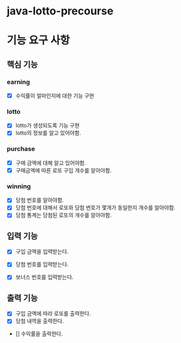 # java-lotto-precourse


# 기능 요구 사항

## 핵심 기능

### earning
- [x] 수익률이 얼마인지에 대한 기능 구현

### lotto
- [x] lotto가 생성되도록 기능 구현
- [x] lotto의 정보를 알고 있어야함.

### purchase
- [x] 구매 금액에 대해 알고 있어야함.
- [x] 구매금액에 따른 로또 구입 개수를 알아야함.

### winning
- [x] 당첨 번호를 알아야함.
- [x] 당첨 번호에 대해서 로또와 당첨 번호가 몇개가 동일한지 개수를 알아야함.
- [x] 당첨 통계는 당첨된 로또의 개수를 알아야함.

## 입력 기능
- [x] 구입 금액을 입력받는다.
- [x] 당첨 번호를 입력받는다.
- [x] 보너스 번호를 입력받는다.


## 출력 기능
- [x] 구입 금액에 따라 로또를 출력한다.
- [x] 당첨 내역을 출력한다.
- [] 수익률을 출력한다.